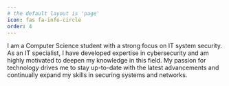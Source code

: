 ```yaml
---
# the default layout is 'page'
icon: fas fa-info-circle
order: 4
---
```


I am a Computer Science student with a strong focus on IT system security. As an IT specialist, I have developed expertise in cybersecurity and am highly motivated to deepen my knowledge in this field. My passion for technology drives me to stay up-to-date with the latest advancements and continually expand my skills in securing systems and networks.

